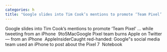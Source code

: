 ```yaml
---
categories: h
title: "Google slides into Tim Cook’s mentions to promote ‘Team Pixel’ … while tweeting from an iPhone  9to5Mac"
---
```

Google slides into Tim Cook’s mentions to promote ‘Team Pixel’ … while tweeting from an iPhone&nbsp;&nbsp;9to5MacGoogle Pixel team burns Apple on Twitter — from an iPhone&nbsp;&nbsp;AppleInsiderCaught red-handed: Google"s social media team used an iPhone to post about the Pixel 7&nbsp;&nbsp;Notebook